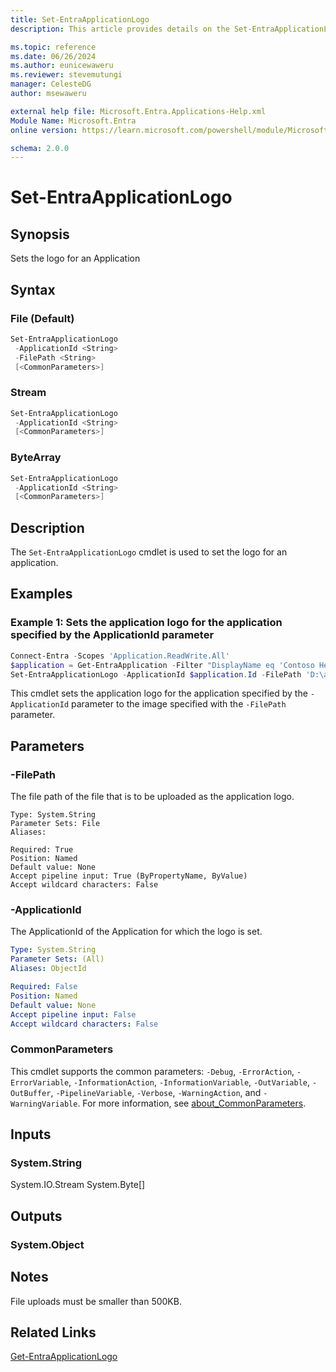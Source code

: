 ```yaml
---
title: Set-EntraApplicationLogo
description: This article provides details on the Set-EntraApplicationLogo command.

ms.topic: reference
ms.date: 06/26/2024
ms.author: eunicewaweru
ms.reviewer: stevemutungi
manager: CelesteDG
author: msewaweru

external help file: Microsoft.Entra.Applications-Help.xml
Module Name: Microsoft.Entra
online version: https://learn.microsoft.com/powershell/module/Microsoft.Entra/Set-EntraApplicationLogo

schema: 2.0.0
---
```


# Set-EntraApplicationLogo

## Synopsis

Sets the logo for an Application

## Syntax

### File (Default)

```powershell
Set-EntraApplicationLogo
 -ApplicationId <String>
 -FilePath <String>
 [<CommonParameters>]
```

### Stream

```powershell
Set-EntraApplicationLogo
 -ApplicationId <String>
 [<CommonParameters>]
```

### ByteArray

```powershell
Set-EntraApplicationLogo
 -ApplicationId <String>
 [<CommonParameters>]
```

## Description

The `Set-EntraApplicationLogo` cmdlet is used to set the logo for an application.

## Examples

### Example 1: Sets the application logo for the application specified by the ApplicationId parameter

```powershell
Connect-Entra -Scopes 'Application.ReadWrite.All'
$application = Get-EntraApplication -Filter "DisplayName eq 'Contoso Helpdesk Application'"
Set-EntraApplicationLogo -ApplicationId $application.Id -FilePath 'D:\applogo.jpg'
```

This cmdlet sets the application logo for the application specified by the `-ApplicationId` parameter to the image specified with the `-FilePath` parameter.

## Parameters

### -FilePath

The file path of the file that is to be uploaded as the application logo.

```yamlset-EntraApplicationLogo
Type: System.String
Parameter Sets: File
Aliases:

Required: True
Position: Named
Default value: None
Accept pipeline input: True (ByPropertyName, ByValue)
Accept wildcard characters: False
```

### -ApplicationId

The ApplicationId of the Application for which the logo is set.

```yaml
Type: System.String
Parameter Sets: (All)
Aliases: ObjectId

Required: False
Position: Named
Default value: None
Accept pipeline input: False
Accept wildcard characters: False
```

### CommonParameters

This cmdlet supports the common parameters: `-Debug`, `-ErrorAction`, `-ErrorVariable`, `-InformationAction`, `-InformationVariable`, `-OutVariable`, `-OutBuffer`, `-PipelineVariable`, `-Verbose`, `-WarningAction`, and `-WarningVariable`. For more information, see [about_CommonParameters](https://go.microsoft.com/fwlink/?LinkID=113216).

## Inputs

### System.String

System.IO.Stream System.Byte\[\]

## Outputs

### System.Object

## Notes

File uploads must be smaller than 500KB.

## Related Links

[Get-EntraApplicationLogo](Get-EntraApplicationLogo.md)
